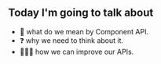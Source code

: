 ## Today I'm going to talk about

* 🤔 what do we mean by Component API.
* ❓ why we need to think about it.
* 👨🏼‍🏫 how we can improve our APIs.
